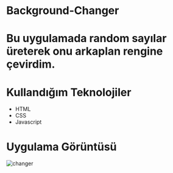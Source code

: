 # Background-Changer

# Bu uygulamada random sayılar üreterek onu arkaplan rengine çevirdim.

# Kullandığım Teknolojiler

* HTML
* CSS
* Javascript


# Uygulama Görüntüsü
![changer](https://user-images.githubusercontent.com/53439066/179275463-471bf6d0-4ffb-4746-a38a-80773408982b.png)
